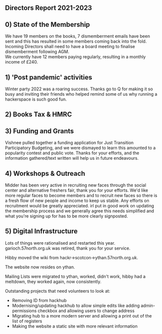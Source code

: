 Directors Report 2021-2023
----------------

## 0) State of the Membership
We have 19 members on the books, 7 dismemberment emails have been sent and this has resulted in some members coming back into the fold.
Incoming Directors shall need to have a board meeting to finalise dismemberment following AGM.  
We currently have 12 members paying regularly, resulting in a monthly income of £240.

## 1) 'Post pandemic' activities
Winter party 2022 was a roaring success. Thanks go to Q for making it so busy and inviting their friends who helped remind some of us why running a hackerspace is such good fun.

## 2) Books Tax & HMRC

## 3) Funding and Grants
Vishnee pulled together a funding application for Just Transition Participatory Budgeting, and we were dismayed to learn this amounted to a popularity contest and public vote. Thanks for your efforts, and the information gathered/text written will help us in future endeavours. 

## 4) Workshops & Outreach
Midder has been very active in recruiting new faces through the social center and alternative freshers fair, thank you for your efforts.
We'd like more regular faces to become members and to recruit new faces so there is a fresh flow of new people and income to keep us stable.
Any efforts on recruitment would be greatly appreciated. irl put in good work on updating the membership process and we generally agree this needs simplified and what you're signing up for has to be more clearly signposted.

## 5) Digital Infrastructure
Lots of things were rationalised and restarted this year.
garioch.57north.org.uk was retired, thank you for your service. 

Hibby moved the wiki from hackr->scotcon->ythan.57north.org.uk.

The website now resides on ythan. 

Mailing Lists were migrated to ythan, worked, didn't work, hibby had a meltdown, they worked again, now consistently.

Outstanding projects that need volunteers to look at:
  * Removing ID from hackhub
  * Modernising/updating hackhub to allow simple edits like adding admin-permissions checkbox and allowing users to change address
  * Migrating hub to a more modern server and allowing a print out of the list of registers
  * Making the website a static site with more relevant information 
